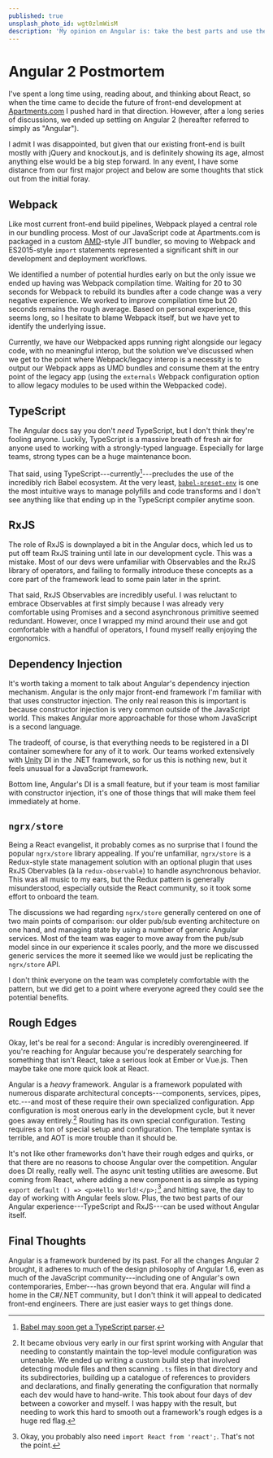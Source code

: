 ```yaml
---
published: true
unsplash_photo_id: wgt0zlmWisM
description: 'My opinion on Angular is: take the best parts and use them with React.'
---
```


# Angular 2 Postmortem

I've spent a long time using, reading about, and thinking about React, so when the time came to decide the future of front-end development at [Apartments.com][apartments] I pushed hard in that direction. However, after a long series of discussions, we ended up settling on Angular 2 (hereafter referred to simply as "Angular").

I admit I was disappointed, but given that our existing front-end is built mostly with jQuery and knockout.js, and is definitely showing its age, almost anything else would be a big step forward. In any event, I have some distance from our first major project and below are some thoughts that stick out from the initial foray.

## Webpack

Like most current front-end build pipelines, Webpack played a central role in our bundling process. Most of our JavaScript code at Apartments.com is packaged in a custom [AMD][]-style JIT bundler, so moving to Webpack and ES2015-style `import` statements represented a significant shift in our development and deployment workflows.

We identified a number of potential hurdles early on but the only issue we ended up having was Webpack compilation time. Waiting for 20 to 30 seconds for Webpack to rebuild its bundles after a code change was a very negative experience. We worked to improve compilation time but 20 seconds remains the rough average. Based on personal experience, this seems long, so I hesitate to blame Webpack itself, but we have yet to identify the underlying issue.

Currently, we have our Webpacked apps running right alongside our legacy code, with no meaningful interop, but the solution we've discussed when we get to the point where Webpack/legacy interop is a necessity is to output our Webpack apps as UMD bundles and consume them at the entry point of the legacy app (using the `externals` Webpack configuration option to allow legacy modules to be used within the Webpacked code).

## TypeScript

The Angular docs say you don't _need_ TypeScript, but I don't think they're fooling anyone. Luckily, TypeScript is a massive breath of fresh air for anyone used to working with a strongly-typed language. Especially for large teams, strong types can be a huge maintenance boon.

That said, using TypeScript---currently[^babeltypescript]---precludes the use of the incredibly rich Babel ecosystem. At the very least, [`babel-preset-env`][babel-preset-env] is one the most intuitive ways to manage polyfills and code transforms and I don't see anything like that ending up in the TypeScript compiler anytime soon.

## RxJS

The role of RxJS is downplayed a bit in the Angular docs, which led us to put off team RxJS training until late in our development cycle. This was a mistake. Most of our devs were unfamiliar with Observables and the RxJS library of operators, and failing to formally introduce these concepts as a core part of the framework lead to some pain later in the sprint.

That said, RxJS Observables are incredibly useful. I was reluctant to embrace Observables at first simply because I was already very comfortable using Promises and a second asynchronous primitive seemed redundant. However, once I wrapped my mind around their use and got comfortable with a handful of operators, I found myself really enjoying the ergonomics.

## Dependency Injection

It's worth taking a moment to talk about Angular's dependency injection mechanism. Angular is the only major front-end framework I'm familiar with that uses constructor injection. The only real reason this is important is because constructor injection is very common outside of the JavaScript world. This makes Angular more approachable for those whom JavaScript is a second language.

The tradeoff, of course, is that everything needs to be registered in a DI container somewhere for any of it to work. Our teams worked extensively with [Unity][] DI in the .NET framework, so for us this is nothing new, but it feels unusual for a JavaScript framework.

Bottom line, Angular's DI is a small feature, but if your team is most familiar with constructor injection, it's one of those things that will make them feel immediately at home.

## `ngrx/store`

Being a React evangelist, it probably comes as no surprise that I found the popular `ngrx/store` library appealing. If you're unfamiliar, `ngrx/store` is a Redux-style state management solution with an optional plugin that uses RxJS Obervables (à la `redux-observable`) to handle asynchronous behavior. This was all music to my ears, but the Redux pattern is generally misunderstood, especially outside the React community, so it took some effort to onboard the team.

The discussions we had regarding `ngrx/store` generally centered on one of two main points of comparison: our older pub/sub eventing architecture on one hand, and managing state by using a number of generic Angular services. Most of the team was eager to move away from the pub/sub model since in our experience it scales poorly, and the more we discussed generic services the more it seemed like we would just be replicating the `ngrx/store` API.

I don't think everyone on the team was completely comfortable with the pattern, but we did get to a point where everyone agreed they could see the potential benefits.

## Rough Edges

Okay, let's be real for a second: Angular is incredibly overengineered. If you're reaching for Angular because you're desperately searching for something that isn't React, take a serious look at Ember or Vue.js. Then maybe take one more quick look at React.

Angular is a _heavy_ framework. Angular is a framework populated with numerous disparate architectural concepts---components, services, pipes, etc.---and most of these require their own specialized configuration. App configuration is most onerous early in the development cycle, but it never goes away entirely.[^modulecreationanecdote] Routing has its own special configuration. Testing requires a ton of special setup and configuration. The template syntax is terrible, and AOT is more trouble than it should be.

It's not like other frameworks don't have their rough edges and quirks, or that there are no reasons to choose Angular over the competition. Angular does DI really, really well. The async unit testing utilities are awesome. But coming from React, where adding a new component is as simple as typing `export default () => <p>Hello World!</p>;`[^reactexample] and hitting save, the day to day of working with Angular feels slow. Plus, the two best parts of our Angular experience---TypeScript and RxJS---can be used without Angular itself.

## Final Thoughts

Angular is a framework burdened by its past. For all the changes Angular 2 brought, it adheres to much of the design philosophy of Angular 1.6, even as much of the JavaScript community---including one of Angular's own contemporaries, Ember---has grown beyond that era. Angular will find a home in the C#/.NET community, but I don't think it will appeal to dedicated front-end engineers. There are just easier ways to get things done.

[^babeltypescript]: [Babel may soon get a TypeScript parser][babylon ts support].
[^context]: Looking at you, `context`.
[^modulecreationanecdote]: It became obvious very early in our first sprint working with Angular that needing to constantly maintain the top-level module configuration was untenable. We ended up writing a custom build step that involved detecting module files and then scanning `.ts` files in that directory and its subdirectories, building up a catalogue of references to providers and declarations, and finally generating the configuration that normally each dev would have to hand-write. This took about four days of dev between a coworker and myself. I was happy with the result, but needing to work this hard to smooth out a framework's rough edges is a huge red flag.
[^reactexample]: Okay, you probably also need `import React from 'react';`. That's not the point.

[amd]: https://github.com/amdjs/amdjs-api/wiki/AMD "Asynchronous Module Definition (AMD) API"
[apartments]: https://apartments.com "Apartments.com"
[babel-preset-env]: https://babeljs.io/docs/plugins/preset-env/ "babel-preset-env"
[babylon ts support]: https://github.com/babel/babylon/pull/523 "babel/babylon#523 WIP: TypeScript parser"
[unity]: https://msdn.microsoft.com/en-us/library/dn170416.aspx "Unity"
